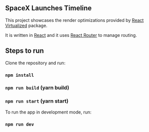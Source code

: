 ## SpaceX Launches Timeline


This project showcases the render optimizations provided by [React Virtualized](http://bvaughn.github.io/react-virtualized/#/components/List) package.


It is written in [React](https://reactjs.org/) and it uses [React Router](https://reactrouter.com/) to manage routing.<br>

## Steps to run

Clone the repository and run:
### `npm install`
### `npm run build` (yarn build)
### `npm run start` (yarn start)

To run the app in development mode, run:
### `npm run dev`